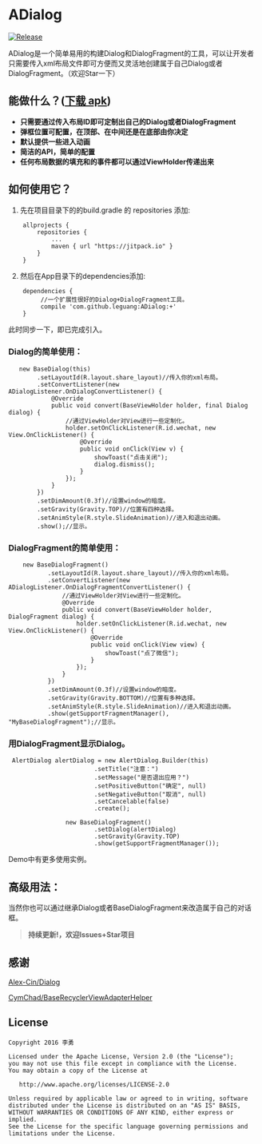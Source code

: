 # ADialog

[![Release](https://jitpack.io/v/leguang/ADialog.svg)](https://jitpack.io/#leguang/ADialog)

ADialog是一个简单易用的构建Dialog和DialogFragment的工具，可以让开发者只需要传入xml布局文件即可方便而又灵活地创建属于自己Dialog或者DialogFragment。（欢迎Star一下）
## 能做什么？([下载 apk](https://github.com/leguang/ADialog/blob/master/app-debug.apk))
- **只需要通过传入布局ID即可定制出自己的Dialog或者DialogFragment**
- **弹框位置可配置，在顶部、在中间还是在底部由你决定**
- **默认提供一些进入动画**
- **简洁的API，简单的配置**
- **任何布局数据的填充和的事件都可以通过ViewHolder传递出来**

## 如何使用它？

1. 先在项目目录下的的build.gradle 的 repositories 添加:
```
	allprojects {
		repositories {
			...
			maven { url "https://jitpack.io" }
		}
	}
```

2. 然后在App目录下的dependencies添加:
```
	dependencies {
	     //一个扩展性很好的Dialog+DialogFragment工具。
   		 compile 'com.github.leguang:ADialog:+'
	}
```
此时同步一下，即已完成引入。

### Dialog的简单使用：

```
   new BaseDialog(this)
        .setLayoutId(R.layout.share_layout)//传入你的xml布局。
        .setConvertListener(new ADialogListener.OnDialogConvertListener() {
            @Override
            public void convert(BaseViewHolder holder, final Dialog dialog) {
                //通过ViewHolder对View进行一些定制化。
                holder.setOnClickListener(R.id.wechat, new View.OnClickListener() {
                    @Override
                    public void onClick(View v) {
                        showToast("点击关闭");
                        dialog.dismiss();
                    }
                });
            }
        })
        .setDimAmount(0.3f)//设置window的暗度。
        .setGravity(Gravity.TOP)//位置有四种选择。
        .setAnimStyle(R.style.SlideAnimation)//进入和退出动画。
        .show();//显示。
```

### DialogFragment的简单使用：

```
    new BaseDialogFragment()
           .setLayoutId(R.layout.share_layout)//传入你的xml布局。
           .setConvertListener(new ADialogListener.OnDialogFragmentConvertListener() {
               //通过ViewHolder对View进行一些定制化。
               @Override
               public void convert(BaseViewHolder holder, DialogFragment dialog) {
                   holder.setOnClickListener(R.id.wechat, new View.OnClickListener() {
                       @Override
                       public void onClick(View view) {
                           showToast("点了微信");
                       }
                   });
               }
           })
           .setDimAmount(0.3f)//设置window的暗度。
           .setGravity(Gravity.BOTTOM)//位置有多种选择。
           .setAnimStyle(R.style.SlideAnimation)//进入和退出动画。
           .show(getSupportFragmentManager(), "MyBaseDialogFragment");//显示。
```

### 用DialogFragment显示Dialog。
```
 AlertDialog alertDialog = new AlertDialog.Builder(this)
                        .setTitle("注意：")
                        .setMessage("是否退出应用？")
                        .setPositiveButton("确定", null)
                        .setNegativeButton("取消", null)
                        .setCancelable(false)
                        .create();

                new BaseDialogFragment()
                        .setDialog(alertDialog)
                        .setGravity(Gravity.TOP)
                        .show(getSupportFragmentManager());
```
Demo中有更多使用实例。

## 高级用法：
当然你也可以通过继承Dialog或者BaseDialogFragment来改造属于自己的对话框。

>**持续更新!，欢迎Issues+Star项目**

## 感谢
[Alex-Cin/Dialog](https://github.com/Alex-Cin/Dialog)

[CymChad/BaseRecyclerViewAdapterHelper](https://github.com/CymChad/BaseRecyclerViewAdapterHelper)

## License

```
Copyright 2016 李勇

Licensed under the Apache License, Version 2.0 (the "License");
you may not use this file except in compliance with the License.
You may obtain a copy of the License at

   http://www.apache.org/licenses/LICENSE-2.0

Unless required by applicable law or agreed to in writing, software
distributed under the License is distributed on an "AS IS" BASIS,
WITHOUT WARRANTIES OR CONDITIONS OF ANY KIND, either express or implied.
See the License for the specific language governing permissions and
limitations under the License.

```

